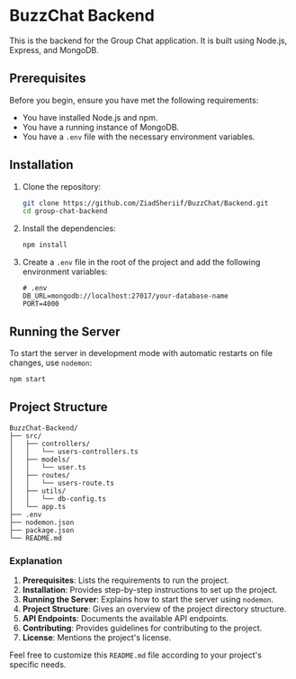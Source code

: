 # BuzzChat Backend

This is the backend for the Group Chat application. It is built using Node.js, Express, and MongoDB.

## Prerequisites

Before you begin, ensure you have met the following requirements:

- You have installed Node.js and npm.
- You have a running instance of MongoDB.
- You have a `.env` file with the necessary environment variables.

## Installation

1. Clone the repository:

    ```sh
    git clone https://github.com/ZiadSheriif/BuzzChat/Backend.git
    cd group-chat-backend
    ```

2. Install the dependencies:

    ```sh
    npm install
    ```

3. Create a `.env` file in the root of the project and add the following environment variables:

    ```properties
    # .env
    DB_URL=mongodb://localhost:27017/your-database-name
    PORT=4000
    ```

## Running the Server

To start the server in development mode with automatic restarts on file changes, use `nodemon`:

```sh
npm start
```

## Project Structure
```
BuzzChat-Backend/
├── src/
│   ├── controllers/
│   │   └── users-controllers.ts
│   ├── models/
│   │   └── user.ts
│   ├── routes/
│   │   └── users-route.ts
│   ├── utils/
│   │   └── db-config.ts
│   └── app.ts
├── .env
├── nodemon.json
├── package.json
└── README.md
```



### Explanation
1. **Prerequisites**: Lists the requirements to run the project.
2. **Installation**: Provides step-by-step instructions to set up the project.
3. **Running the Server**: Explains how to start the server using `nodemon`.
4. **Project Structure**: Gives an overview of the project directory structure.
5. **API Endpoints**: Documents the available API endpoints.
6. **Contributing**: Provides guidelines for contributing to the project.
7. **License**: Mentions the project's license.

Feel free to customize this `README.md` file according to your project's specific needs.